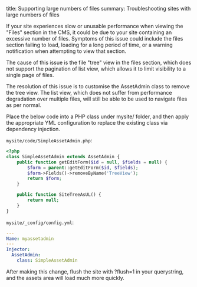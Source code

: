 title: Supporting large numbers of files
summary: Troubleshooting sites with large numbers of files

If your site experiences slow or unusable performance when viewing the "Files" section in the CMS, it
could be due to your site containing an excessive number of files. Symptoms of this issue could include
the files section failing to load, loading for a long period of time, or a warning notification when
attempting to view that section.

The cause of this issue is the file "tree" view in the files section, which does not support
the pagination of list view, which allows it to limit visibility to a single page of files.

The resolution of this issue is to customise the AssetAdmin class to remove the tree view.
The list view, which does not suffer from performance degradation over multiple files, will
still be able to be used to navigate files as per normal.

Place the below code into a PHP class under mysite/ folder, and then apply the appropriate
YML configuration to replace the existing class via dependency injection.

`mysite/code/SimpleAssetAdmin.php`:


```php
<?php
class SimpleAssetAdmin extends AssetAdmin {
	public function getEditForm($id = null, $fields = null) {
		$form = parent::getEditForm($id, $fields);
		$form->Fields()->removeByName('TreeView');
		return $form;
	}

	public function SiteTreeAsUL() {
		return null;
	}
}
```


`mysite/_config/config.yml`:


```yaml
---
Name: myassetadmin
---
Injector:
  AssetAdmin:
    class: SimpleAssetAdmin
```


After making this change, flush the site with ?flush=1 in your querystring, and the assets area
will load much more quickly.
